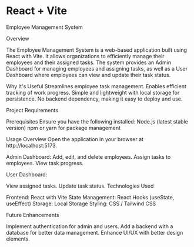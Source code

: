 # React + Vite

Employee Management System

Overview

The Employee Management System is a web-based application built using React with Vite. It allows organizations to efficiently manage their employees and their assigned tasks. The system provides an Admin Dashboard for managing employees and assigning tasks, as well as a User Dashboard where employees can view and update their task status.

Why It's Useful
Streamlines employee task management.
Enables efficient tracking of work progress.
Simple and lightweight with local storage for persistence.
No backend dependency, making it easy to deploy and use.

Project Requirements

Prerequisites
Ensure you have the following installed:
Node.js (latest stable version)
npm or yarn for package management 

Usage Overview
Open the application in your browser at http://localhost:5173.

Admin Dashboard:
Add, edit, and delete employees.
Assign tasks to employees.
View task progress.

User Dashboard:

View assigned tasks.
Update task status.
Technologies Used

Frontend: React with Vite
State Management: React Hooks (useState, useEffect)
Storage: Local Storage
Styling: CSS / Tailwind CSS 

Future Enhancements

Implement authentication for admin and users.
Add a backend with a database for better data management.
Enhance UI/UX with better design elements.

